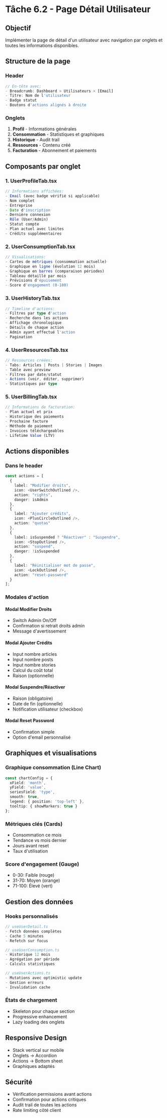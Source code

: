 # Tâche 6.2 - Page Détail Utilisateur

## Objectif
Implémenter la page de détail d'un utilisateur avec navigation par onglets et toutes les informations disponibles.

## Structure de la page

### Header
```typescript
// En-tête avec:
- Breadcrumb: Dashboard > Utilisateurs > [Email]
- Titre: Nom de l'utilisateur
- Badge statut
- Boutons d'actions alignés à droite
```

### Onglets
1. **Profil** - Informations générales
2. **Consommation** - Statistiques et graphiques
3. **Historique** - Audit trail
4. **Ressources** - Contenu créé
5. **Facturation** - Abonnement et paiements

## Composants par onglet

### 1. UserProfileTab.tsx
```typescript
// Informations affichées:
- Email (avec badge vérifié si applicable)
- Nom complet
- Entreprise
- Date d'inscription
- Dernière connexion
- Rôle (User/Admin)
- Statut compte
- Plan actuel avec limites
- Crédits supplémentaires
```

### 2. UserConsumptionTab.tsx
```typescript
// Visualisations:
- Cartes de métriques (consommation actuelle)
- Graphique en ligne (évolution 12 mois)
- Graphique en barres (comparaison périodes)
- Tableau détaillé par mois
- Prévisions d'épuisement
- Score d'engagement (0-100)
```

### 3. UserHistoryTab.tsx
```typescript
// Timeline d'actions:
- Filtres par type d'action
- Recherche dans les actions
- Affichage chronologique
- Détails de chaque action
- Admin ayant effectué l'action
- Pagination
```

### 4. UserResourcesTab.tsx
```typescript
// Ressources créées:
- Tabs: Articles | Posts | Stories | Images
- Table avec preview
- Filtres par date/statut
- Actions (voir, éditer, supprimer)
- Statistiques par type
```

### 5. UserBillingTab.tsx
```typescript
// Informations de facturation:
- Plan actuel et prix
- Historique des paiements
- Prochaine facture
- Méthode de paiement
- Invoices téléchargeables
- Lifetime Value (LTV)
```

## Actions disponibles

### Dans le header
```typescript
const actions = [
  {
    label: "Modifier droits",
    icon: <UserSwitchOutlined />,
    action: "rights",
    danger: isAdmin
  },
  {
    label: "Ajouter crédits",
    icon: <PlusCircleOutlined />,
    action: "quotas"
  },
  {
    label: isSuspended ? "Réactiver" : "Suspendre",
    icon: <StopOutlined />,
    action: "suspend",
    danger: !isSuspended
  },
  {
    label: "Réinitialiser mot de passe",
    icon: <LockOutlined />,
    action: "reset-password"
  }
];
```

### Modales d'action

#### Modal Modifier Droits
- Switch Admin On/Off
- Confirmation si retrait droits admin
- Message d'avertissement

#### Modal Ajouter Crédits
- Input nombre articles
- Input nombre posts
- Input nombre stories
- Calcul du coût total
- Raison (optionnelle)

#### Modal Suspendre/Réactiver
- Raison (obligatoire)
- Date de fin (optionnelle)
- Notification utilisateur (checkbox)

#### Modal Reset Password
- Confirmation simple
- Option d'email personnalisé

## Graphiques et visualisations

### Graphique consommation (Line Chart)
```typescript
const chartConfig = {
  xField: 'month',
  yField: 'value',
  seriesField: 'type',
  smooth: true,
  legend: { position: 'top-left' },
  tooltip: { showMarkers: true }
};
```

### Métriques clés (Cards)
- Consommation ce mois
- Tendance vs mois dernier
- Jours avant reset
- Taux d'utilisation

### Score d'engagement (Gauge)
- 0-30: Faible (rouge)
- 31-70: Moyen (orange)
- 71-100: Élevé (vert)

## Gestion des données

### Hooks personnalisés
```typescript
// useUserDetail.ts
- Fetch données complètes
- Cache 5 minutes
- Refetch sur focus

// useUserConsumption.ts
- Historique 12 mois
- Agrégation par période
- Calculs statistiques

// useUserActions.ts
- Mutations avec optimistic update
- Gestion erreurs
- Invalidation cache
```

### États de chargement
- Skeleton pour chaque section
- Progressive enhancement
- Lazy loading des onglets

## Responsive Design
- Stack vertical sur mobile
- Onglets → Accordion
- Actions → Bottom sheet
- Graphiques adaptés

## Sécurité
- Vérification permissions avant actions
- Confirmation pour actions critiques
- Audit trail de toutes les actions
- Rate limiting côté client 